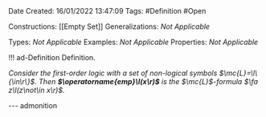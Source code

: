 <br />
<br />

Date Created: 16/01/2022 13:47:09
Tags: #Definition #Open

Constructions: [[Empty Set]]
Generalizations: _Not Applicable_

Types: _Not Applicable_
Examples: _Not Applicable_ 
Properties: _Not Applicable_

!!! ad-Definition Definition.

_Consider the first-order logic with a set of non-logical symbols $\mc{L}=\l\{\in\r\}$. Then **$\operatorname{emp}\l(x\r)$** is the $\mc{L}$-formula $\fa z\l(z\not\in x\r)$._

--- admonition
